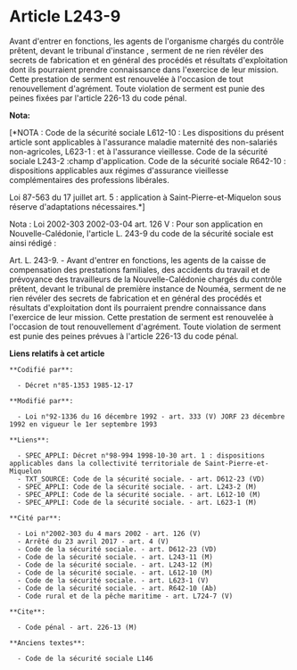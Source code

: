 # Article L243-9

Avant d'entrer en fonctions, les agents de l'organisme chargés du contrôle prêtent, devant le tribunal d'instance    ,
serment de ne rien révéler des secrets de fabrication et en général des procédés et résultats d'exploitation dont ils
pourraient prendre connaissance dans l'exercice de leur mission. Cette prestation de serment est renouvelée à l'occasion de
tout renouvellement d'agrément. Toute violation de serment est punie des peines fixées par l'article 226-13 du code pénal.

**Nota:**

[*NOTA : Code de la sécurité sociale L612-10 : Les dispositions du présent article sont applicables à l'assurance maladie
maternité des non-salariés non-agricoles, L623-1 : et à l'assurance vieillesse. Code de la sécurité sociale L243-2 :champ
d'application. Code de la sécurité sociale R642-10 : dispositions applicables aux régimes d'assurance vieillesse
complémentaires des professions libérales.

Loi 87-563 du 17 juillet art. 5 : application à Saint-Pierre-et-Miquelon sous réserve d'adaptations nécessaires.*]

Nota : Loi 2002-303 2002-03-04 art. 126 V : Pour son application en Nouvelle-Calédonie, l'article L. 243-9 du code de la
sécurité sociale est ainsi rédigé :

Art. L. 243-9. -     Avant d'entrer en fonctions, les agents de la caisse de compensation des prestations familiales, des
accidents du travail et de prévoyance des travailleurs de la Nouvelle-Calédonie chargés du contrôle prêtent, devant le
tribunal de première instance de Nouméa, serment de ne rien révéler des secrets de fabrication et en général des procédés et
résultats d'exploitation dont ils pourraient prendre connaissance dans l'exercice de leur mission. Cette prestation de
serment est renouvelée à l'occasion de tout renouvellement d'agrément. Toute violation de serment est punie des peines
prévues à l'article 226-13 du code pénal.

**Liens relatifs à cet article**

	**Codifié par**:

	  - Décret n°85-1353 1985-12-17

	**Modifié par**:

	  - Loi n°92-1336 du 16 décembre 1992 - art. 333 (V) JORF 23 décembre 1992 en vigueur le 1er septembre 1993

	**Liens**:

	  - SPEC_APPLI: Décret n°98-994 1998-10-30 art. 1 : dispositions applicables dans la collectivité territoriale de Saint-Pierre-et-Miquelon
	  - TXT_SOURCE: Code de la sécurité sociale. - art. D612-23 (VD)
	  - SPEC_APPLI: Code de la sécurité sociale. - art. L243-2 (M)
	  - SPEC_APPLI: Code de la sécurité sociale. - art. L612-10 (M)
	  - SPEC_APPLI: Code de la sécurité sociale. - art. L623-1 (M)

	**Cité par**:

	  - Loi n°2002-303 du 4 mars 2002 - art. 126 (V)
	  - Arrêté du 23 avril 2017 - art. 4 (V)
	  - Code de la sécurité sociale. - art. D612-23 (VD)
	  - Code de la sécurité sociale. - art. L243-11 (M)
	  - Code de la sécurité sociale. - art. L243-12 (M)
	  - Code de la sécurité sociale. - art. L612-10 (M)
	  - Code de la sécurité sociale. - art. L623-1 (V)
	  - Code de la sécurité sociale. - art. R642-10 (Ab)
	  - Code rural et de la pêche maritime - art. L724-7 (V)

	**Cite**:

	  - Code pénal - art. 226-13 (M)

	**Anciens textes**:

	  - Code de la sécurité sociale L146
